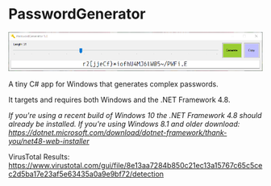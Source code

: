 # PasswordGenerator

![Preview](https://raw.githubusercontent.com/hl2guide/PasswordGenerator/master/Screenshots/example.PNG)

A tiny C# app for Windows that generates complex passwords.

It targets and requires both Windows and the .NET Framework 4.8.

_If you're using a recent build of Windows 10 the .NET Framework 4.8 should already be installed._
_If you're using Windows 8.1 and older download: https://dotnet.microsoft.com/download/dotnet-framework/thank-you/net48-web-installer_

VirusTotal Results: https://www.virustotal.com/gui/file/8e13aa7284b850c21ec13a15767c65c5cec2d5ba17e23af5e63435a0a9e9bf72/detection
